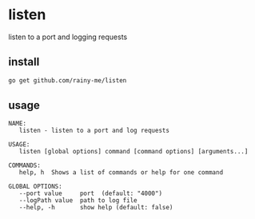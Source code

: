 # listen

listen to a port and logging requests

## install

```sh
go get github.com/rainy-me/listen
```

## usage

```
NAME:
   listen - listen to a port and log requests

USAGE:
   listen [global options] command [command options] [arguments...]

COMMANDS:
   help, h  Shows a list of commands or help for one command

GLOBAL OPTIONS:
   --port value     port  (default: "4000")
   --logPath value  path to log file
   --help, -h       show help (default: false)
```
